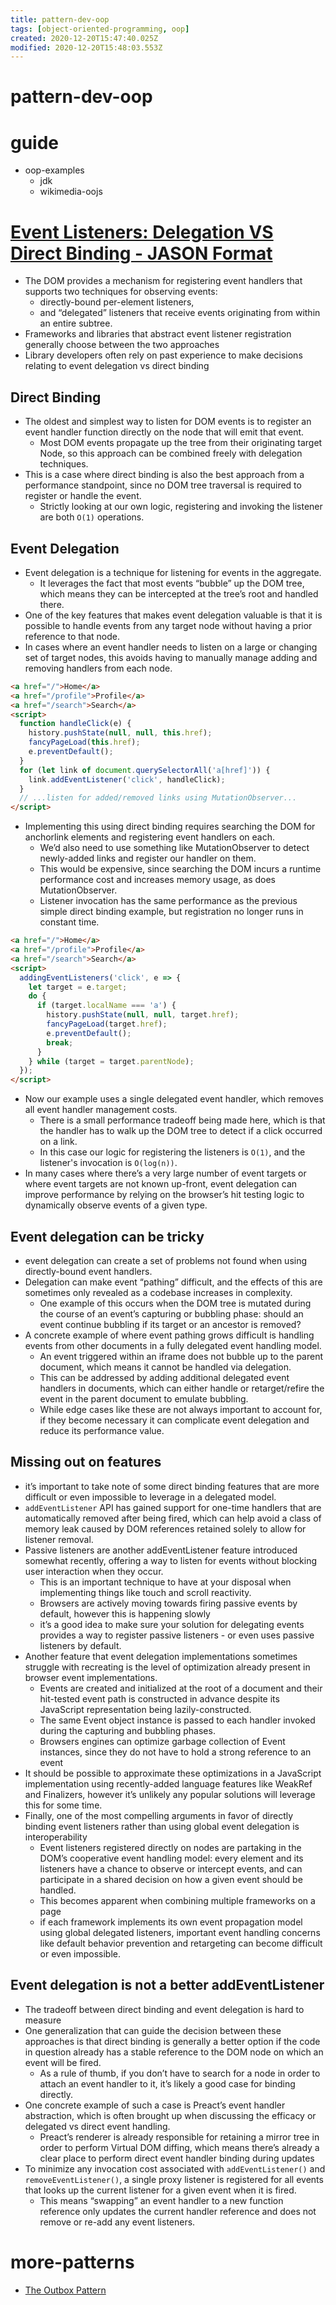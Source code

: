 ```yaml
---
title: pattern-dev-oop
tags: [object-oriented-programming, oop]
created: 2020-12-20T15:47:40.025Z
modified: 2020-12-20T15:48:03.553Z
---
```


# pattern-dev-oop

# guide

- oop-examples
  - jdk
  - wikimedia-oojs
# [Event Listeners: Delegation VS Direct Binding - JASON Format](https://jasonformat.com/event-delegation-vs-direct-binding/)
- The DOM provides a mechanism for registering event handlers that supports two techniques for observing events: 
  - directly-bound per-element listeners, 
  - and “delegated” listeners that receive events originating from within an entire subtree.
- Frameworks and libraries that abstract event listener registration generally choose between the two approaches
- Library developers often rely on past experience to make decisions relating to event delegation vs direct binding

## Direct Binding

- The oldest and simplest way to listen for DOM events is to register an event handler function directly on the node that will emit that event. 
  - Most DOM events propagate up the tree from their originating target Node, so this approach can be combined freely with delegation techniques.
- This is a case where direct binding is also the best approach from a performance standpoint, since no DOM tree traversal is required to register or handle the event. 
  - Strictly looking at our own logic, registering and invoking the listener are both `O(1)` operations.

## Event Delegation

- Event delegation is a technique for listening for events in the aggregate. 
  - It leverages the fact that most events “bubble” up the DOM tree, which means they can be intercepted at the tree’s root and handled there.
- One of the key features that makes event delegation valuable is that it is possible to handle events from any target node without having a prior reference to that node.
- In cases where an event handler needs to listen on a large or changing set of target nodes, this avoids having to manually manage adding and removing handlers from each node.

```html
<a href="/">Home</a>
<a href="/profile">Profile</a>
<a href="/search">Search</a>
<script>
  function handleClick(e) {
    history.pushState(null, null, this.href);
    fancyPageLoad(this.href);
    e.preventDefault();
  }
  for (let link of document.querySelectorAll('a[href]')) {
    link.addEventListener('click', handleClick);
  }
  // ...listen for added/removed links using MutationObserver...
</script>
```

- Implementing this using direct binding requires searching the DOM for anchorlink elements and registering event handlers on each. 
  - We’d also need to use something like MutationObserver to detect newly-added links and register our handler on them. 
  - This would be expensive, since searching the DOM incurs a runtime performance cost and increases memory usage, as does MutationObserver. 
  - Listener invocation has the same performance as the previous simple direct binding example, but registration no longer runs in constant time.

```HTML
<a href="/">Home</a>
<a href="/profile">Profile</a>
<a href="/search">Search</a>
<script>
  addingEventListeners('click', e => {
    let target = e.target;
    do {
      if (target.localName === 'a') {
        history.pushState(null, null, target.href);
        fancyPageLoad(target.href);
        e.preventDefault();
        break;
      }
    } while (target = target.parentNode);
  });
</script>
```

- Now our example uses a single delegated event handler, which removes all event handler management costs. 
  - There is a small performance tradeoff being made here, which is that the handler has to walk up the DOM tree to detect if a click occurred on a link. 
  - In this case our logic for registering the listeners is `O(1)`, and the listener's invocation is `O(log(n))`.
- In many cases where there’s a very large number of event targets or where event targets are not known up-front, event delegation can improve performance by relying on the browser’s hit testing logic to dynamically observe events of a given type.

## Event delegation can be tricky

- event delegation can create a set of problems not found when using directly-bound event handlers. 
- Delegation can make event “pathing” difficult, and the effects of this are sometimes only revealed as a codebase increases in complexity. 
  - One example of this occurs when the DOM tree is mutated during the course of an event’s capturing or bubbling phase: should an event continue bubbling if its target or an ancestor is removed?
- A concrete example of where event pathing grows difficult is handling events from other documents in a fully delegated event handling model. 
  - An event triggered within an iframe does not bubble up to the parent document, which means it cannot be handled via delegation. 
  - This can be addressed by adding additional delegated event handlers in documents, which can either handle or retarget/refire the event in the parent document to emulate bubbling. 
  - While edge cases like these are not always important to account for, if they become necessary it can complicate event delegation and reduce its performance value.

## Missing out on features

- it’s important to take note of some direct binding features that are more difficult or even impossible to leverage in a delegated model. 
- `addEventListener` API has gained support for one-time handlers that are automatically removed after being fired, which can help avoid a class of memory leak caused by DOM references retained solely to allow for listener removal.
- Passive listeners are another addEventListener feature introduced somewhat recently, offering a way to listen for events without blocking user interaction when they occur. 
  - This is an important technique to have at your disposal when implementing things like touch and scroll reactivity. 
  - Browsers are actively moving towards firing passive events by default, however this is happening slowly
  - it’s a good idea to make sure your solution for delegating events provides a way to register passive listeners - or even uses passive listeners by default.
- Another feature that event delegation implementations sometimes struggle with recreating is the level of optimization already present in browser event implementations. 
  - Events are created and initialized at the root of a document and their hit-tested event path is constructed in advance despite its JavaScript representation being lazily-constructed. 
  - The same Event object instance is passed to each handler invoked during the capturing and bubbling phases. 
  - Browsers engines can optimize garbage collection of Event instances, since they do not have to hold a strong reference to an event
- It should be possible to approximate these optimizations in a JavaScript implementation using recently-added language features like WeakRef and Finalizers, however it’s unlikely any popular solutions will leverage this for some time.
- Finally, one of the most compelling arguments in favor of directly binding event listeners rather than using global event delegation is interoperability
  - Event listeners registered directly on nodes are partaking in the DOM’s cooperative event handling model: every element and its listeners have a chance to observe or intercept events, and can participate in a shared decision on how a given event should be handled. 
  - This becomes apparent when combining multiple frameworks on a page
  - if each framework implements its own event propagation model using global delegated listeners, important event handling concerns like default behavior prevention and retargeting can become difficult or even impossible.

## Event delegation is not a better addEventListener

- The tradeoff between direct binding and event delegation is hard to measure
- One generalization that can guide the decision between these approaches is that direct binding is generally a better option if the code in question already has a stable reference to the DOM node on which an event will be fired. 
  - As a rule of thumb, if you don’t have to search for a node in order to attach an event handler to it, it’s likely a good case for binding directly.
- One concrete example of such a case is Preact’s event handler abstraction, which is often brought up when discussing the efficacy or delegated vs direct event handling. 
  - Preact’s renderer is already responsible for retaining a mirror tree in order to perform Virtual DOM diffing, which means there’s already a clear place to perform direct event handler binding during updates
- To minimize any invocation cost associated with `addEventListener()` and `removeEventListener()`, a single proxy listener is registered for all events that looks up the current listener for a given event when it is fired. 
  - This means “swapping” an event handler to a new function reference only updates the current handler reference and does not remove or re-add any event listeners.
# more-patterns
- [The Outbox Pattern](https://www.kamilgrzybek.com/blog/posts/the-outbox-pattern)
